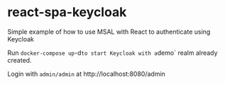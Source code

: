 # react-spa-keycloak

Simple example of how to use MSAL with React to authenticate using Keycloak

Run `docker-compose up`-d` to start Keycloak with a `demo` realm already created.

Login with `admin/admin` at http://localhost:8080/admin

